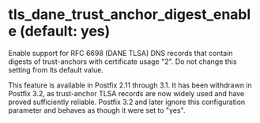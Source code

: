 # tls_dane_trust_anchor_digest_enable (default: yes)
 Enable support for RFC 6698 (DANE TLSA) DNS records that contain
digests of trust-anchors with certificate usage "2". Do not change
this setting from its default value. 


 This feature is available in Postfix 2.11 through 3.1. It has
been withdrawn in Postfix 3.2, as trust-anchor TLSA records are now
widely used and have proved sufficiently reliable. Postfix 3.2 and
later ignore this configuration parameter and behaves as though it
were set to "yes". 



